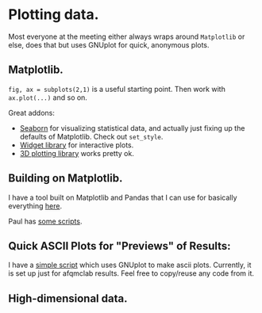 # Plotting data.

Most everyone at the meeting either always wraps around `Matplotlib` or else, does that but uses GNUplot for quick, anonymous plots. 

## Matplotlib. 

`fig, ax = subplots(2,1)` is a useful starting point. Then work with `ax.plot(...)` and so on.

Great addons:
* [Seaborn](https://seaborn.pydata.org/) for visualizing statistical data, and actually just fixing up the defaults of Matplotlib. Check out `set_style`.
* [Widget library](https://matplotlib.org/stable/api/widgets_api.html#gui-neutral-widgets) for interactive plots. 
* [3D plotting library](https://matplotlib.org/2.0.2/mpl_toolkits/mplot3d/tutorial.html) works pretty ok.

## Building on Matplotlib.

I have a tool built on Matplotlib and Pandas that I can use for basically everything [here](https://github.com/bbusemeyer/busempyer/blob/master/busempyer/plot_tools.py).

Paul has [some scripts](https://github.com/Paul-St-Young/harvest_qmcpack/blob/master/qharv/field/kyrt.py).

## Quick ASCII Plots for "Previews" of Results:

I have a [simple script](https://github.com/bkesk/AFQMC_ascii_plots) which uses GNUplot to make ascii plots. Currently, it is set up just for afqmclab results. Feel free to copy/reuse any code from it.

## High-dimensional data.
